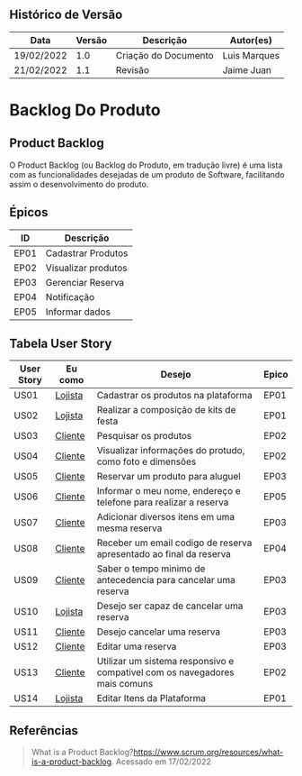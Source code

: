 ## Histórico de Versão

| Data       | Versão | Descrição            | Autor(es)    |
| ---------- | ------ | -------------------- | ------------ |
| 19/02/2022 | 1.0    | Criação do Documento | Luis Marques |
| 21/02/2022 | 1.1    | Revisão | Jaime Juan |

# Backlog Do Produto

## Product Backlog

O Product Backlog (ou Backlog do Produto, em tradução livre) é uma lista com as funcionalidades desejadas de um produto de Software, facilitando assim o desenvolvimento do produto.

## Épicos

| ID   | Descrição           |
| ---- | ------------------- |
| EP01 | Cadastrar Produtos  |
| EP02 | Visualizar produtos |
| EP03 | Gerenciar Reserva   |
| EP04 | Notificação         |
| EP05 | Informar dados      |

## Tabela User Story

| User Story | Eu como                                           | Desejo                                                                     | Epico |
| ---------- | ------------------------------------------------- | -------------------------------------------------------------------------- | ----- |
| US01       | [Lojista](/Base/Elicitacao/Lexico?id=#l7-lojista) | Cadastrar os produtos na plataforma                                        | EP01  |
| US02       | [Lojista](/Base/Elicitacao/Lexico?id=#l7-lojista) | Realizar a composição de kits de festa                                     | EP01  |
| US03       | [Cliente](/Base/Elicitacao/Lexico?id=#l3-cliente) | Pesquisar os produtos                                                      | EP02  |
| US04       | [Cliente](/Base/Elicitacao/Lexico?id=#l3-cliente) | Visualizar informações do protudo, como foto e dimensões                   | EP02  |
| US05       | [Cliente](/Base/Elicitacao/Lexico?id=#l3-cliente) | Reservar um produto para aluguel                                           | EP03  |
| US06       | [Cliente](/Base/Elicitacao/Lexico?id=#l3-cliente) | Informar o meu nome, endereço e telefone para realizar a reserva           | EP05  |
| US07       | [Cliente](/Base/Elicitacao/Lexico?id=#l3-cliente) | Adicionar diversos itens em uma mesma reserva                              | EP03  |
| US08       | [Cliente](/Base/Elicitacao/Lexico?id=#l3-cliente) | Receber um email codigo de reserva apresentado ao final da reserva         | EP04  |
| US09       | [Cliente](/Base/Elicitacao/Lexico?id=#l3-cliente) | Saber o tempo minimo de antecedencia para cancelar uma reserva             | EP03  |
| US10       | [Lojista](/Base/Elicitacao/Lexico?id=#l7-lojista) | Desejo ser capaz de cancelar uma reserva                                   | EP03  |
| US11       | [Cliente](/Base/Elicitacao/Lexico?id=#l3-cliente) | Desejo cancelar uma reserva                                                | EP03  |
| US12       | [Cliente](/Base/Elicitacao/Lexico?id=#l3-cliente) | Editar uma reserva                                                         | EP03  |
| US13       | [Cliente](/Base/Elicitacao/Lexico?id=#l3-cliente) | Utilizar um sistema responsivo e compativel com os navegadores mais comuns | EP02  |
| US14       | [Lojista](/Base/Elicitacao/Lexico?id=#l7-lojista) | Editar Itens da Plataforma                                                 | EP01  |

## Referências

> What is a Product Backlog?<https://www.scrum.org/resources/what-is-a-product-backlog>. Acessado em 17/02/2022
